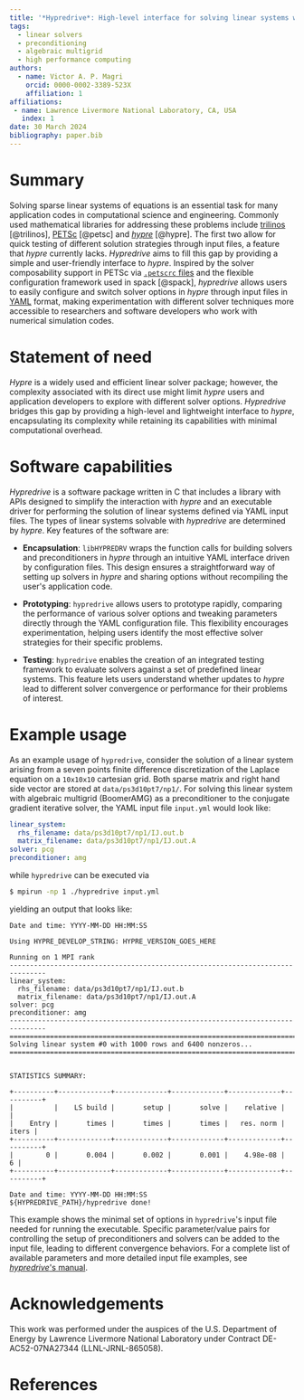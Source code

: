 ```yaml
---
title: '*Hypredrive*: High-level interface for solving linear systems with *hypre*'
tags:
  - linear solvers
  - preconditioning
  - algebraic multigrid
  - high performance computing
authors:
  - name: Victor A. P. Magri
    orcid: 0000-0002-3389-523X
    affiliation: 1
affiliations:
 - name: Lawrence Livermore National Laboratory, CA, USA
   index: 1
date: 30 March 2024
bibliography: paper.bib
---
```


# Summary

Solving sparse linear systems of equations is an essential task for many application codes
in computational science and engineering. Commonly used mathematical libraries for
addressing these problems include [trilinos](https://trilinos.github.io/index.html)
[@trilinos], [PETSc](https://petsc.org/) [@petsc] and
[*hypre*](https://github.com/hypre-space/hypre) [@hypre]. The first two allow for quick
testing of different solution strategies through input files, a feature that *hypre*
currently lacks. *Hypredrive* aims to fill this gap by providing a simple and
user-friendly interface to *hypre*. Inspired by the solver composability support in PETSc
via [`.petscrc` files](https://petsc.org/main/manual/other/#the-options-database) and the
flexible configuration framework used in spack [@spack], *hypredrive* allows users to
easily configure and switch solver options in *hypre* through input files in
[YAML](https://yaml.org/spec/1.2/spec.html) format, making experimentation with different
solver techniques more accessible to researchers and software developers who work with
numerical simulation codes.

# Statement of need

*Hypre* is a widely used and efficient linear solver package; however, the complexity
associated with its direct use might limit *hypre* users and application developers to
explore with different solver options. *Hypredrive* bridges this gap by providing a
high-level and lightweight interface to *hypre*, encapsulating its complexity while
retaining its capabilities with minimal computational overhead.


# Software capabilities

*Hypredrive* is a software package written in C that includes a library with APIs designed
to simplify the interaction with *hypre* and an executable driver for performing the
solution of linear systems defined via YAML input files. The types of linear systems
solvable with *hypredrive* are determined by *hypre*. Key features of the software are:

* **Encapsulation**: `libHYPREDRV` wraps the function calls for building solvers and
  preconditioners in *hypre* through an intuitive YAML interface driven by configuration
  files. This design ensures a straightforward way of setting up solvers in *hypre* and
  sharing options without recompiling the user's application code.


* **Prototyping**: `hypredrive` allows users to prototype rapidly, comparing the
  performance of various solver options and tweaking parameters directly through the YAML
  configuration file. This flexibility encourages experimentation, helping users identify
  the most effective solver strategies for their specific problems.


* **Testing**: `hypredrive` enables the creation of an integrated testing framework to
  evaluate solvers against a set of predefined linear systems. This feature lets users
  understand whether updates to *hypre* lead to different solver convergence or
  performance for their problems of interest.

# Example usage

As an example usage of `hypredrive`, consider the solution of a linear system arising from
a seven points finite difference discretization of the Laplace equation on a `10x10x10`
cartesian grid. Both sparse matrix and right hand side vector are stored at
`data/ps3d10pt7/np1/`. For solving this linear system with algebraic multigrid (BoomerAMG)
as a preconditioner to the conjugate gradient iterative solver, the YAML input file
`input.yml` would look like:

```yaml
linear_system:
  rhs_filename: data/ps3d10pt7/np1/IJ.out.b
  matrix_filename: data/ps3d10pt7/np1/IJ.out.A
solver: pcg
preconditioner: amg
```

while `hypredrive` can be executed via

```bash
$ mpirun -np 1 ./hypredrive input.yml
```

yielding an output that looks like:

```
Date and time: YYYY-MM-DD HH:MM:SS

Using HYPRE_DEVELOP_STRING: HYPRE_VERSION_GOES_HERE

Running on 1 MPI rank
-------------------------------------------------------------------------------
linear_system:
  rhs_filename: data/ps3d10pt7/np1/IJ.out.b
  matrix_filename: data/ps3d10pt7/np1/IJ.out.A
solver: pcg
preconditioner: amg
-------------------------------------------------------------------------------
===============================================================================
Solving linear system #0 with 1000 rows and 6400 nonzeros...
===============================================================================


STATISTICS SUMMARY:

+----------+-------------+-------------+-------------+-------------+----------+
|          |    LS build |       setup |       solve |    relative |          |
|    Entry |       times |       times |       times |   res. norm |    iters |
+----------+-------------+-------------+-------------+-------------+----------+
|        0 |       0.004 |       0.002 |       0.001 |    4.98e-08 |        6 |
+----------+-------------+-------------+-------------+-------------+----------+

Date and time: YYYY-MM-DD HH:MM:SS
${HYPREDRIVE_PATH}/hypredrive done!
```

This example shows the minimal set of options in `hypredrive`'s input file needed for
running the executable. Specific parameter/value pairs for controlling the setup of
preconditioners and solvers can be added to the input file, leading to different
convergence behaviors. For a complete list of available parameters and more detailed input
file examples, see [*hypredrive*'s manual](https://hypredrive.readthedocs.io/en/latest/).

# Acknowledgements

This work was performed under the auspices of the U.S. Department of Energy by Lawrence
Livermore National Laboratory under Contract DE-AC52-07NA27344 (LLNL-JRNL-865058).

# References

